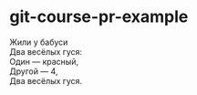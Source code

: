 # git-course-pr-example

Жили у бабуси  
Два весёлых гуся:  
Один — красный,  
Другой — 4,  
Два весёлых гуся.  
